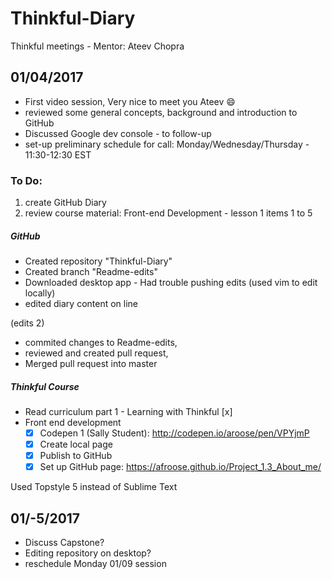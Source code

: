 # Thinkful-Diary
Thinkful meetings - Mentor: Ateev Chopra

## 01/04/2017

* First video session, Very nice to meet you Ateev :smile:
* reviewed some general concepts, background and introduction to GitHub
* Discussed Google dev console - to follow-up
* set-up preliminary schedule for call: Monday/Wednesday/Thursday - 11:30-12:30 EST

### To Do: 

1. create GitHub Diary
2. review course material: Front-end Development - lesson 1 items 1 to 5

##### GitHub

* Created repository "Thinkful-Diary"
* Created branch "Readme-edits"
* Downloaded desktop app - Had trouble pushing edits (used vim to edit locally)
* edited diary content on line

(edits 2)

* commited changes to Readme-edits,
* reviewed and created pull request,
* Merged pull request into master

##### Thinkful Course

* Read curriculum part 1 - Learning with Thinkful [x]
* Front end development
  - [X] Codepen 1 (Sally Student): http://codepen.io/aroose/pen/VPYjmP
  - [X] Create local page
  - [X] Publish to GitHub
  - [X] Set up GitHub page: https://afroose.github.io/Project_1.3_About_me/

Used Topstyle 5 instead of Sublime Text

## 01/-5/2017

* Discuss Capstone?
* Editing repository on desktop?
* reschedule Monday 01/09 session
